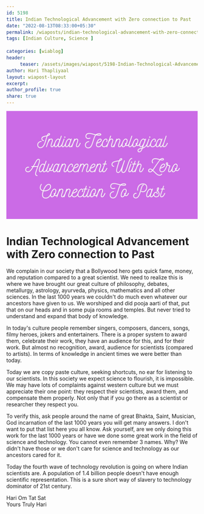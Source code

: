 ```yaml
--- 
id: 5198 
title: Indian Technological Advancement with Zero connection to Past
date: "2022-08-13T08:33:00+05:30"
permalink: /wiaposts/indian-technological-advancement-with-zero-connection-to-past
tags: [Indian Culture, Science ]    

categories: [wiablog] 
header:
     teaser: /assets/images/wiapost/5198-Indian-Technological-Advancement-With-Zero-Connection-To-Past.jpg
author: Hari Thapliyaal 
layout: wiapost-layout
excerpt:  
author_profile: true 
share: true 
---
```


![Indian Technological Advancement with Zero connection to Past](/assets/images/wiapost/5198-Indian-Technological-Advancement-With-Zero-Connection-To-Past.jpg)        
   
# Indian Technological Advancement with Zero connection to Past   
   
We complain in our society that a Bollywood hero gets quick fame, money, and reputation compared to a great scientist. We need to realize this is where we have brought our great culture of philosophy, debates, metallurgy, astrology, ayurveda, physics, mathematics and all other sciences. In the last 1000 years we couldn't do much even whatever our ancestors have given to us. We worshiped and did pooja aarti of that, put that on our heads and in some puja rooms and temples. But never tried to understand and expand that body of knowledge.    
     
In today's culture people remember singers, composers, dancers, songs, filmy heroes, jokers and entertainers. There is a proper system to award them, celebrate their work, they have an audience for this, and for their work. But almost no recognition, award, audience for scientists (compared to artists). In terms of knowledge in ancient times we were better than today.     
     
Today we are copy paste culture, seeking shortcuts, no ear for listening to our scientists. In this society we expect science to flourish, it is impossible. We may have lots of complaints against western culture but we must appreciate their one point: they respect their scientists, award them, and compensate them properly. Not only that if you go there as a scientist or researcher they respect you.     
     
To verify this, ask people around the name of great Bhakta, Saint, Musician, God incarnation of the last 1000 years you will get many answers. I don't want to put that list here you all know. Ask yourself, are we only doing this work for the last 1000 years or have we done some great work in the field of science and technology. You cannot even remember 3 names. Why? We didn't have those or we don't care for science and technology as our ancestors cared for it.     
     
Today the fourth wave of technology revolution is going on where Indian scientists are. A population of 1.4 billion people doesn't have enough scientific representation. This is a sure short way of slavery to technology dominator of 21st century.     
    
Hari Om Tat Sat     
Yours Truly Hari    
